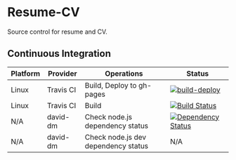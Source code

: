# Resume-CV

Source control for resume and CV.

## Continuous Integration

| Platform | Provider | Operations | Status |
|----------|----------|------------|--------|
| Linux | Travis CI | Build, Deploy to gh-pages | [![build-deploy](https://github.com/manastalukdar/resume-cv/workflows/build-deploy/badge.svg)](https://github.com/manastalukdar/resume-cv/actions) |
| Linux | Travis CI | Build | [![Build Status](https://travis-ci.org/manastalukdar/resume-cv.svg?branch=master)](https://travis-ci.org/manastalukdar/resume-cv) |
| N/A | david-dm | Check node.js dependency status | [![Dependency Status](https://david-dm.org/manastalukdar/resume-cv.svg)](https://david-dm.org/manastalukdar/resume-cv?path=website) |
| N/A | david-dm | Check node.js dev dependency status | N/A |
